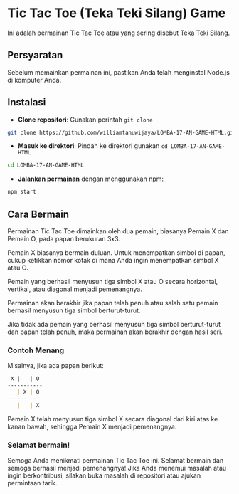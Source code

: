 # Tic Tac Toe (Teka Teki Silang) Game

Ini adalah permainan Tic Tac Toe atau yang sering disebut Teka Teki Silang.

## Persyaratan

Sebelum memainkan permainan ini, pastikan Anda telah menginstal Node.js di komputer Anda.

## Instalasi

- **Clone repositori**: Gunakan perintah `git clone`

```bash
git clone https://github.com/williamtanuwijaya/LOMBA-17-AN-GAME-HTML.git
```

- **Masuk ke direktori**: Pindah ke direktori gunakan `cd LOMBA-17-AN-GAME-HTML`
```bash
cd LOMBA-17-AN-GAME-HTML
```

- **Jalankan permainan** dengan menggunakan npm:
```bash
npm start
```

## Cara Bermain

Permainan Tic Tac Toe dimainkan oleh dua pemain, biasanya Pemain X dan Pemain O, pada papan berukuran 3x3.

Pemain X biasanya bermain duluan. Untuk menempatkan simbol di papan, cukup ketikkan nomor kotak di mana Anda ingin menempatkan simbol X atau O.

Pemain yang berhasil menyusun tiga simbol X atau O secara horizontal, vertikal, atau diagonal menjadi pemenangnya.

Permainan akan berakhir jika papan telah penuh atau salah satu pemain berhasil menyusun tiga simbol berturut-turut.

Jika tidak ada pemain yang berhasil menyusun tiga simbol berturut-turut dan papan telah penuh, maka permainan akan berakhir dengan hasil seri.

### Contoh Menang

Misalnya, jika ada papan berikut:
```markdown
 X |   | O
-----------
   | X | O
-----------
   |   | X
```


Pemain X telah menyusun tiga simbol X secara diagonal dari kiri atas ke kanan bawah, sehingga Pemain X menjadi pemenangnya.

### Selamat bermain!

Semoga Anda menikmati permainan Tic Tac Toe ini. Selamat bermain dan semoga berhasil menjadi pemenangnya! Jika Anda menemui masalah atau ingin berkontribusi, silakan buka masalah di repositori atau ajukan permintaan tarik.